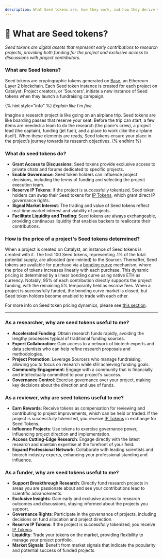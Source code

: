 ```yaml
---
description: What Seed tokens are, how they work, and how they derive value.
---
```


# 🌱 What are Seed tokens?

_Seed tokens are digital assets that represent early contributions to research projects, providing both funding for the project and exclusive access to discussions with project contributors._

### **What are Seed tokens?**

Seed tokens are cryptographic tokens generated on [Base](https://www.base.org/), an Ethereum Layer 2 blockchain. Each Seed token instance is created for each project on Catalyst. Project creators, or 'Sourcers', initiate a new instance of Seed tokens when they launch a fundraising campaign.

{% hint style="info" %}
_Explain like I'm five_

Imagine a research project is like going on an airplane trip. Seed tokens are like boarding passes that reserve your seat. Before the trip can start, a few items are needed: a team to do the research (the plane's crew), a project lead (the captain), funding (jet fuel), and a place to work (like the airplane itself). When these elements are ready, Seed tokens ensure your place in the project’s journey towards its research objectives.
{% endhint %}

### What do seed tokens do?

* **Grant Access to Discussions**: Seed tokens provide exclusive access to private chats and forums dedicated to specific projects.
* **Enable Governance**: Seed token holders can influence project decisions, including the terms of funding and selecting the project execution team.
* **Reserve IP Tokens**: If the project is successfully tokenized, Seed token holders can swap their Seed tokens for [IP Tokens](https://docs.molecule.to/documentation/ip-tokens/what-are-ipts), which grant direct IP governance rights.
* **Signal Market Interest**: The trading and value of Seed tokens reflect real-time market interest and viability of projects.
* **Facilitate Liquidity and Trading**: Seed tokens are always exchangeable, providing continuous liquidity that enables backers to reallocate their contributions.

### **How is the price of a project's Seed tokens determined?**

When a project is created on Catalyst, an instance of Seed tokens is created with it. The first 100 Seed tokens, representing .1% of the total potential supply, are allocated (pre-minted) to the Sourcer. Thereafter, Seed tokens are available for purchase via a [bonding curve](https://www.coinbase.com/learn/advanced-trading/what-is-a-bonding-curve) mechanism, where the price of tokens increases linearly with each purchase. This dynamic pricing is determined by a linear bonding curve using native ETH as currency. Notably, 95% of each contribution directly supports the project funding, with the remaining 5% temporarily held as escrow fees. When a project is successfully funded,  the bonding curve market is closed, but Seed token holders become enabled to trade with each other.&#x20;

For more info on Seed token pricing dynamics, please see [this section](https://docs.molecule.to/documentation/catalyst/how-to-fund-projects-wip/how-do-seed-tokens-work-technically-and-economically).

***

### As a researcher, why are seed tokens useful to me?

* **Accelerated Funding**: Obtain research funds rapidly, avoiding the lengthy processes typical of traditional funding sources.
* **Expert Collaboration**: Gain access to a network of biotech experts and data scientists who can help refine research proposals and methodologies.
* **Project Promotion**: Leverage Sourcers who manage fundraising, allowing you to focus on research while still achieving funding goals.
* **Community Engagement**: Engage with a community that is financially and intellectually committed to your project's success.
* **Governance Control**: Exercise governance over your project, making key decisions about the direction and use of funds.

### As a reviewer, why are seed tokens useful to me?

* **Earn Rewards**: Receive tokens as compensation for reviewing and contributing to project improvements, which can be held or traded. If the project is successfully tokenized, you receive [IP Tokens](https://docs.molecule.to/documentation/ip-tokens/what-are-ipts) in exchange for Seed Tokens.
* **Influence Projects**: Use tokens to exercise governance power, influencing project direction and implementation.
* **Access Cutting-Edge Research**: Engage directly with the latest research and maintain expertise at the forefront of your field.
* **Expand Professional Network**: Collaborate with leading scientists and biotech industry experts, enhancing your professional standing and influence.

### As a funder, why are seed tokens useful to me?

* **Support Breakthrough Research**: Directly fund research projects in areas you are passionate about and see your contributions lead to scientific advancements.
* **Exclusive Insights**: Gain early and exclusive access to research outcomes and discussions, staying informed about the projects you support.
* **Governance Rights**: Participate in the governance of projects, including decisions on fund allocation and project direction.
* **Reserve IP Tokens**: If the project is successfully tokenized, you receive [IP Tokens](https://docs.molecule.to/documentation/ip-tokens/what-are-ipts).
* **Liquidity**: Trade your tokens on the market, providing flexibility to manage your project portfolio.
* **Market Signals**: Benefit from market signals that indicate the popularity and potential success of funded projects.

